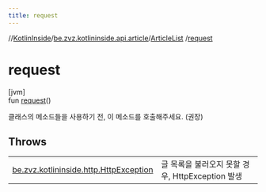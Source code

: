 ```yaml
---
title: request
---
```

//[KotlinInside](../../../index.html)/[be.zvz.kotlininside.api.article](../index.html)/[ArticleList](index.html)
/[request](request.html)

# request

[jvm]\
fun [request](request.html)()

클래스의 메소드들을 사용하기 전, 이 메소드를 호출해주세요. (권장)

## Throws

| | |
|---|---|
| [be.zvz.kotlininside.http.HttpException](../../be.zvz.kotlininside.http/-http-exception/index.html) | 글 목록을 불러오지 못할 경우, HttpException 발생 |



